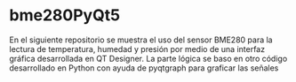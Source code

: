 # bme280PyQt5
En el siguiente repositorio se muestra el uso del sensor BME280 para la lectura de temperatura, humedad y presión por medio de una interfaz gráfica desarrollada en QT Designer. La parte lógica se baso en otro código desarrollado en Python con ayuda de pyqtgraph para graficar las señales
